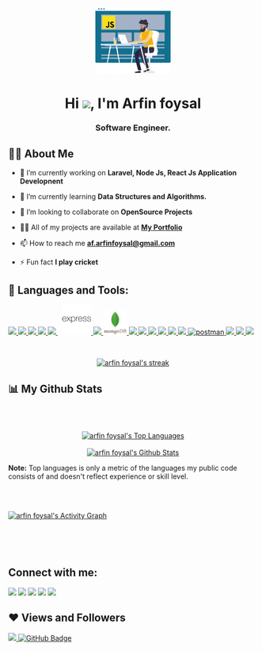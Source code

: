 <p align="center">
<a href="#"><img width="30%"  height="auto" src="./profile%20svg.png" height="175px"/></a></P>

<h1 align="center">Hi <img src="https://raw.githubusercontent.com/MartinHeinz/MartinHeinz/master/wave.gif" width="30px">, I'm Arfin foysal</h1>
<h3 align="center">Software Engineer.</h3>


## 🙋‍♂️ About Me

- 🔭 I’m currently working on **Laravel, Node Js, React Js Application Developnent**

- 🌱 I’m currently learning **Data Structures and Algorithms.**

- 👯 I’m looking to collaborate on **OpenSource Projects**

- 👨‍💻 All of my projects are available at **[My Portfolio](https://arfinfoysal.com)**

- 📫 How to reach me **af.arfinfoysal@gmail.com**

- ⚡ Fun fact **I play cricket**

## 🚀 Languages and Tools:
  <p align="left"> 
    <a href="https://www.javascript.com/" target="_blank"> <img src="https://img.icons8.com/color/48/000000/javascript.png"/> </a>
    <a href="https://reactjs.org/" target="_blank"> <img src="https://img.icons8.com/color/48/000000/react-native.png"/> </a>
<a href="https://php.net" target="_blank"> <img src="https://img.icons8.com/dusk/48/undefined/php-logo.png"/> </a> 
    <a href="https://laravel.com" target="_blank"> <img src="https://img.icons8.com/fluency/48/undefined/laravel.png"/> </a> 
     <a style="padding-right:8px;" href="https://nodejs.org" target="_blank"> <img src="https://img.icons8.com/color/48/000000/nodejs.png"/> </a> 
     <a href="https://expressjs.com" target="_blank"> <img src="https://raw.githubusercontent.com/devicons/devicon/master/icons/express/express-original-wordmark.svg" alt="express" width="60" height="60"/> </a> 
  <a href="https://www.mysql.com/" target="_blank"> <img src="https://img.icons8.com/color/48/000000/mysql-logo.png"/> </a> 
   <a href="https://www.mongodb.com/" target="_blank"> <img src="https://raw.githubusercontent.com/devicons/devicon/master/icons/mongodb/mongodb-original-wordmark.svg" alt="mongodb" width="48" height="48"/> </a> 
  <a href="https://redux.js.org" target="_blank"> <img src="https://img.icons8.com/color/48/000000/redux.png"/> </a>
    <a href="https://www.w3.org/html/" target="_blank"> <img src="https://img.icons8.com/color/48/000000/html-5.png"/> </a> 
    <a href="https://www.w3schools.com/css/" target="_blank"> <img src="https://img.icons8.com/color/48/000000/css3.png"/> </a> 
     <a href="https://getbootstrap.com" target="_blank"> <img src="https://img.icons8.com/color/48/000000/bootstrap.png"/> </a> 
     <a href="https://www.iso.org/standard/74528.html" target="_blank"> <img src="https://img.icons8.com/color/48/000000/c-programming.png"/> </a> 
    <a href="https://typescript.org/" target="_blank"> <img src="https://img.icons8.com/fluency/48/null/typescript--v1.png"/> </a> 
    <a 
href="https://postman.com" target="_blank"> <img src="https://www.vectorlogo.zone/logos/getpostman/getpostman-icon.svg" alt="postman" width="45" height="45"/> </a>   
    <a href="https://git-scm.com/" target="_blank"> <img src="https://img.icons8.com/color/48/000000/git.png"/> </a> 
    <a href="https://npmjs.com/" target="_blank"> <img src="https://img.icons8.com/color/48/000000/npm.png"/> </a> 
    <a href="https://code.visualstudio.com/" target="_blank"> <img src="https://img.icons8.com/color/48/000000/visual-studio-code-2019.png"/></a> 
 
    
    
</p>


<br/>


<p align="center">
    <a href="https://github.com/arfin-foysal">
        <img title="🔥 Get streak stats for your profile at git.io/streak-stats" alt="arfin foysal's streak" src="https://github-readme-streak-stats.herokuapp.com/?user=arfin-foysal&theme=black-ice&hide_border=true&stroke=0000&background=060A0CD0"/>
    </a>
</p>

## 📊 My Github Stats
 
  <br/>
    <p align="center">
      <br>
  <a href="https://github.com/arfin-foysal/"><img alt="arfin foysal's Top Languages" src="https://github-readme-stats.vercel.app/api/top-langs/?username=arfin-foysal&langs_count=8&count_private=true&layout=compact&theme=react&hide_border=true&bg_color=0D1117" /></a>
  <br/>
    <br/>
    <a href="https://github.com/arfin-foysal"><img alt="arfin foysal's Github Stats" src="https://github-readme-stats.vercel.app/api?username=arfin-foysal&show_icons=true&count_private=true&theme=react&hide_border=true&bg_color=0D1117" /></a>
 
  <b>Note:</b> Top languages is only a metric of the languages my public code consists of and doesn't reflect experience or skill level.</P>


<br/>
<br/>

 <a href="https://github.com/arfin-foysal/"><img alt="arfin foysal's Activity Graph" src="https://activity-graph.herokuapp.com/graph?username=arfin-foysal&bg_color=0D1117&color=5BCDEC&line=5BCDEC&point=FFFFFF&hide_border=true" /></a>

<br/>
<br/>
<br/>

## Connect with me:
<p align="left">

<a href = "https://www.linkedin.com/in/arfinfoysal/"><img src="https://img.icons8.com/fluent/48/000000/linkedin.png"/></a>
<a href = "https://twitter.com/arfinfoysalbd"><img src="https://img.icons8.com/fluent/48/000000/twitter.png"/></a>
<a href = "https://www.instagram.com/arfinfoysalbd/"><img src="https://img.icons8.com/fluent/48/000000/instagram-new.png"/></a>
<a href = "https://www.facebook.com/arfinfoysalbd"><img src="https://img.icons8.com/color/48/000000/facebook.png"/></a>
<a href = "https://stackoverflow.com/users/14008024/arfin-foysal"><img src="https://img.icons8.com/color/48/000000/stackoverflow.png"/></a>

</p>

## ❤ Views and Followers
<a href="https://github.com/Meghna-DAS/github-profile-views-counter">
    <img src="https://komarev.com/ghpvc/?username=arfin-foysal">
</a>
<a href="https://github.com/arfin-foysal?tab=followers"><img src="https://img.shields.io/github/followers/arfin-foysal?label=Followers&style=social" alt="GitHub Badge"></a>
